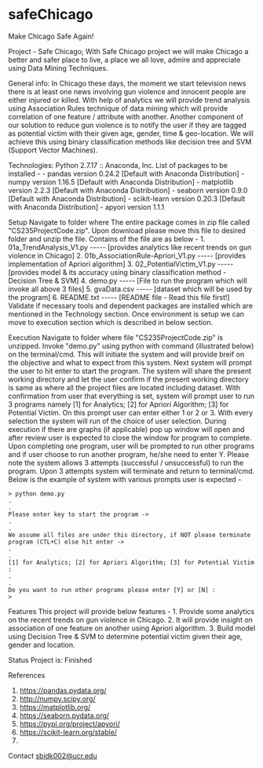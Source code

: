 # safeChicago

Make Chicago Safe Again!

Project - Safe Chicago;
With Safe Chicago project we will make Chicago a better and safer place to live, a place we all love, admire and appreciate using Data Mining Techniques.

General info:
In Chicago these days, the moment we start television news there is at least one news involving gun violence and innocent people are either injured or killed. With help of analytics we will provide trend analysis using Association Rules technique of data mining which will provide correlation of one feature / attribute with another.
Another component of our solution to reduce gun violence is to notify the user if they are tagged as potential victim with their given age, gender, time & geo-location. We will achieve this using binary classification methods like decision tree and SVM (Support Vector Machines).

Technologies:
Python 2.7.17 :: Anaconda, Inc.
    List of packages to be installed - 
    - pandas version 0.24.2 [Default with Anaconda Distribution]
    - numpy version 1.16.5 [Default with Anaconda Distribution]
    - matplotlib version 2.2.3 [Default with Anaconda Distribution]
    - seaborn version 0.9.0 [Default with Anaconda Distribution]
    - scikit-learn version 0.20.3 [Default with Anaconda Distribution]
    - apyori version 1.1.1

Setup
Navigate to folder where The entire package comes in zip file called "CS235ProjectCode.zip". Upon download please move this file to desired folder and unzip the file. Contains of the file are as below -
    1. 01a_TrendAnalysis_V1.py ----- [provides analytics like recent trends on gun violence in Chicago]
    2. 01b_AssociationRule-Apriori_V1.py ----- [provides implementation of Apriori algorithm]
    3. 02_PotentialVictim_V1.py ----- [provides model & its accuracy using binary classification method - Decision Tree & SVM]
    4. demo.py ----- [File to run the program which will invoke all above 3 files]
    5. gvaData.csv ----- [dataset which will be used by the program]
    6. README.txt ----- [README file - Read this file first!]
Validate if necessary tools and dependent packages are installed which are mentioned in the Technology section. Once environment is setup we can move to execution section which is described in below section.

Execution
Navigate to folder where file "CS235ProjectCode.zip" is unzipped. Invoke "demo.py" using python with command (illustrated below) on the terminal/cmd. This will initiate the system and will provide breif on the objective and what to expect from this system. Next system will prompt the user to hit enter to start the program. The system will share the present working directory and let the user confirm if the present working directory is same as where all the project files are located including dataset. With confirmation from user that everything is set, system will prompt user to run 3 programs namely [1] for Analytics; [2] for Apriori Algorithm; [3] for Potential Victim. On this prompt user can enter either 1 or 2 or 3. With every selection the system will run of the choice of user selection. During execution if there are graphs (if applicable) pop up window will open and after review user is expected to close the window for program to complete. Upon completing one program, user will be prompted to run other programs and if user choose to run another program, he/she need to enter Y. Please note the system allows 3 attempts (successful / unsuccessful) to run the program. Upon 3 attempts system will terminate and return to terminal/cmd.
Below is the example of system with various prompts user is expected -    

    > python demo.py
    .
    .
    Please enter key to start the program ->
    .
    .
    We assume all files are under this directory, if NOT please terminate program (CTL+C) else hit enter ->
    .
    .
    [1] for Analytics; [2] for Apriori Algorithm; [3] for Potential Victim : 
    .
    .
    Do you want to run other programs please enter [Y] or [N] :
    >


Features
This project will provide below features -
    1. Provide some analytics on the recent trends on gun violence in Chicago.
    2. It will provide insight on association of one feature on another using Apriori algorithm.
    3. Build model using Decision Tree & SVM to determine potential victim given their age, gender and location.

Status
Project is: Finished

References 
1. https://pandas.pydata.org/
2. http://numpy.scipy.org/
3. https://matplotlib.org/
4. https://seaborn.pydata.org/
5. https://pypi.org/project/apyori/
6. https://scikit-learn.org/stable/
7.

Contact
sbidk002@ucr.edu
